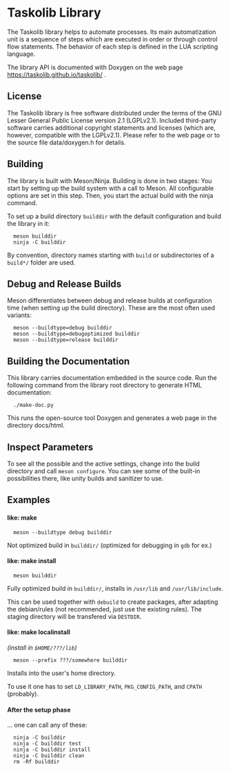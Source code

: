 Taskolib Library
================

The Taskolib library helps to automate processes. Its main automatization unit is a
sequence of steps which are executed in order or through control flow statements. The
behavior of each step is defined in the LUA scripting language.

The library API is documented with Doxygen on the web page
https://taskolib.github.io/taskolib/ .

License
-------
The Taskolib library is free software distributed under the terms of the GNU Lesser
General Public License version 2.1 (LGPLv2.1). Included third-party software carries
additional copyright statements and licenses (which are, however, compatible with the
LGPLv2.1). Please refer to the web page or to the source file data/doxygen.h for details.

Building
--------
The library is built with Meson/Ninja. Building is done in two stages: You start by
setting up the build system with a call to Meson. All configurable options are set in this
step. Then, you start the actual build with the ninja command.

To set up a build directory `builddir` with the default configuration and build the
library in it:

      meson builddir
      ninja -C builddir

By convention, directory names starting with `build` or subdirectories of a `build*/` folder
are used.

Debug and Release Builds
------------------------
Meson differentiates between debug and release builds at configuration time (when setting
up the build directory). These are the most often used variants:

      meson --buildtype=debug builddir
      meson --buildtype=debugoptimized builddir
      meson --buildtype=release builddir

Building the Documentation
--------------------------
This library carries documentation embedded in the source code. Run the following command
from the library root directory to generate HTML documentation:

      ./make-doc.py

This runs the open-source tool Doxygen and generates a web page in the directory
docs/html.

Inspect Parameters
------------------
To see all the possible and the active settings, change into the build directory and call
`meson configure`. You can see some of the built-in possibilities there, like unity builds
and sanitizer to use.

Examples
--------

#### like: make

      meson --buildtype debug builddir

Not optimized build in `builddir/` (optimized for debugging in `gdb` for ex.)

#### like: make install

      meson builddir

Fully optimized build in `builddir/`, installs in `/usr/lib` and
`/usr/lib/include`.

This can be used together with `debuild` to create packages, after
adapting the debian/rules (not recommended, just use the existing rules).
The staging directory will be transfered via `DESTDIR`.

#### like: make localinstall
_(install in `$HOME/???/lib`)_

      meson --prefix ???/somewhere builddir

Installs into the user's home directory.

To use it one has to set `LD_LIBRARY_PATH`, `PKG_CONFIG_PATH`, and `CPATH` (probably).

#### After the setup phase

... one can call any of these:

      ninja -C builddir
      ninja -C builddir test
      ninja -C builddir install
      ninja -C builddir clean
      rm -Rf builddir

